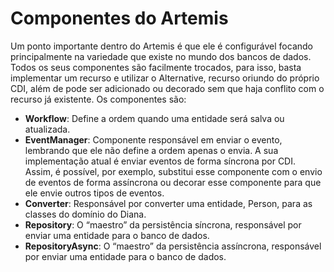 # Componentes do Artemis

Um ponto importante dentro do Artemis é que ele é configurável focando principalmente na variedade que existe no mundo dos bancos de dados. Todos os seus componentes são facilmente trocados, para isso, basta implementar um recurso e utilizar o Alternative, recurso oriundo do próprio CDI, além de pode ser adicionado ou decorado sem que haja conflito com o recurso já existente. Os componentes são:

* **Workflow**: Define a ordem quando uma entidade será salva ou atualizada.
* **EventManager**: Componente responsável em enviar o evento, lembrando que ele não define a ordem apenas o envia. A sua implementação atual é enviar eventos de forma síncrona por CDI. Assim, é possível, por exemplo, substitui esse componente com o envio de eventos de forma assíncrona ou decorar esse componente para que ele envie outros tipos de eventos.
* **Converter**: Responsável por converter uma entidade, Person, para as classes do domínio do Diana.
* **Repository**: O “maestro” da persistência síncrona, responsável por enviar uma entidade para o banco de dados.
* **RepositoryAsync**: O “maestro” da persistência assíncrona, responsável por enviar uma entidade para o banco de dados.

